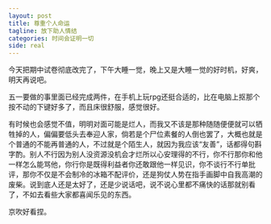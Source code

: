 ```yaml
---
layout: post
title: 尊重个人命运
tagline: 放下助人情结
categories: 时间会证明一切
side: real
---
```


今天把期中试卷彻底改完了，下午大睡一觉，晚上又是大睡一觉的好时机，好爽，明天再说吧。

五一要做的事里面已经完成两件，在手机上玩rpg还挺合适的，比在电脑上抠那个按不动的下键好多了，而且床很舒服，感觉很好。

有时候也会感觉不值，明明对面可能是烂人，而我又不该是那种随随便便就可以牺牲掉的人，偏偏要低头去奉迎人家，倘若是个尸位素餐的人倒也罢了，大概也就是个普通的不能再普通的人，不过就是个陌生人，就因为我应该“友善”，话都得句斟字酌。别人不行因为别人没资源没机会才烂所以心安理得的不行，你不行那你和他一样怎么能骂他，你行你是既得利益者你还敢跟他一样见识，你不谈行不行单批评，那你不仅是不会制冷的冰箱不配评价，还是狗仗人势在指手画脚中自我高潮的废柴。说到底人还是太好了，还是少说话吧，说不说心里都不痛快的话那就别看了，不如去看些大家都喜闻乐见的东西。

京吹好看捏。